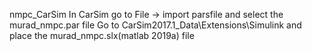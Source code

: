nmpc_CarSim
In CarSim go to File -> import parsfile and select the murad_nmpc.par file
Go to CarSim2017.1_Data\Extensions\Simulink and place the murad_nmpc.slx(matlab 2019a) file
